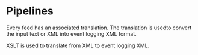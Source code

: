 # Pipelines
Every feed has an associated translation. The translation is usedto convert the input text or XML into event logging XML format.

XSLT is used to translate from XML to event logging XML.
